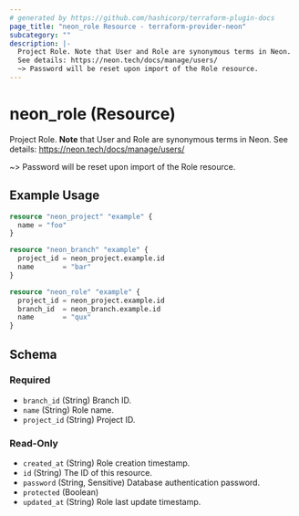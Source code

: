 ```yaml
---
# generated by https://github.com/hashicorp/terraform-plugin-docs
page_title: "neon_role Resource - terraform-provider-neon"
subcategory: ""
description: |-
  Project Role. Note that User and Role are synonymous terms in Neon.
  See details: https://neon.tech/docs/manage/users/
  ~> Password will be reset upon import of the Role resource.
---
```


# neon_role (Resource)

Project Role. **Note** that User and Role are synonymous terms in Neon. 
See details: https://neon.tech/docs/manage/users/

~> Password will be reset upon import of the Role resource.

## Example Usage

```terraform
resource "neon_project" "example" {
  name = "foo"
}

resource "neon_branch" "example" {
  project_id = neon_project.example.id
  name       = "bar"
}

resource "neon_role" "example" {
  project_id = neon_project.example.id
  branch_id  = neon_branch.example.id
  name       = "qux"
}
```

<!-- schema generated by tfplugindocs -->
## Schema

### Required

- `branch_id` (String) Branch ID.
- `name` (String) Role name.
- `project_id` (String) Project ID.

### Read-Only

- `created_at` (String) Role creation timestamp.
- `id` (String) The ID of this resource.
- `password` (String, Sensitive) Database authentication password.
- `protected` (Boolean)
- `updated_at` (String) Role last update timestamp.


